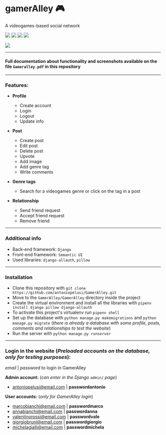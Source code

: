 # gamerAlley :video_game:
A videogames-based social network


![](https://img.shields.io/badge/HTML-red) ![](https://img.shields.io/badge/Python-blue) ![](https://img.shields.io/badge/Javascript-yellow) ![](https://img.shields.io/badge/CSS-purple)

![](https://img.shields.io/badge/Open_Source-GPL--3.0-darkgreen)

---
#### Full documentation about functionality and screenshots available on the file `Gameralley.pdf` in this repository

---
### Features:
- **Profile**
    - Create account
    - Login
    - Logout
    - Update info
    

- **Post**
    - Create post
    - Edit post
    - Delete post
    - Upvote
    - Add image
    - Add genre tag
    - Write comments
    

- **Genre tags**
    - Search for a videogames genre or click on the tag in a post
    

- **Relationship**
    - Send friend request
    - Accept friend request
    - Remove friend

---
### Additional info
- Back-end framework: `Django`
- Front-end framework: `Semantic UI`
- Used libraries: `django-allauth`, `pillow`

---
### Installation
- Clone this repository with `git clone https://github.com/antoniopelusi/GamerAlley.git`
- Move to the `GamerAlley/GamerAlley` directory inside the project
- Create the virtual environment and install all the libraries with `pipenv install django pillow django-allauth`
- To activate this project's virtualenv run `pipenv shell`
- Set up the database with `python manage.py makemigrations` and `python manage.py migrate`
(_there is already a database with some profile, posts, comments and relationships to test the website_)
- Run the server with `python manage.py runserver`

---
### Login in the website (_Preloaded accounts on the database, only for testing purposes_):
_email_ | _password_ to login in GamerAlley

**Admin account:** (_can enter in the Django_ `admin/` _page_)
- antoniopelusi@email.com | **passwordantonio**


**User accounts:** (_only for GamerAlley login_)
- marcobianchi@email.com | **passwordmarco**
- annabianchi@email.com | **passwordanna**
- valentinorossi@email.com | **passwordvale**
- giorgiobruni@email.com | **passwordgiorgio**
- michelagialli@email.com | **passwordmichela**

